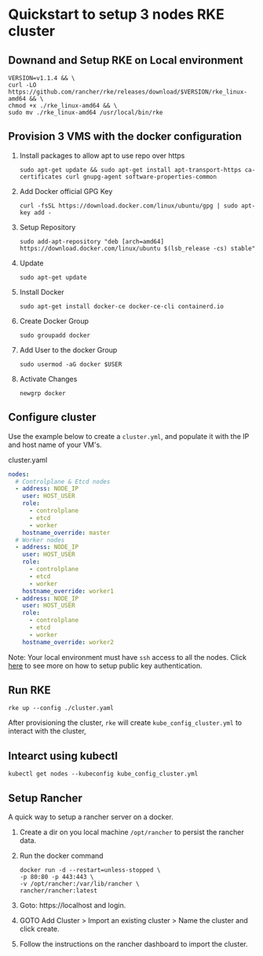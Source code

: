 
# Quickstart to setup 3 nodes RKE cluster

## Downand and Setup RKE on Local environment

```
VERSION=v1.1.4 && \
curl -LO https://github.com/rancher/rke/releases/download/$VERSION/rke_linux-amd64 && \
chmod +x ./rke_linux-amd64 && \
sudo mv ./rke_linux-amd64 /usr/local/bin/rke
```
## Provision 3 VMS with the docker configuration

1. Install packages to allow apt to use repo over https

    ```
    sudo apt-get update && sudo apt-get install apt-transport-https ca-certificates curl gnupg-agent software-properties-common
    ```

4. Add Docker official GPG Key

    ```
    curl -fsSL https://download.docker.com/linux/ubuntu/gpg | sudo apt-key add -
    ```

5. Setup Repository

    ```
    sudo add-apt-repository "deb [arch=amd64] https://download.docker.com/linux/ubuntu $(lsb_release -cs) stable"
    ```
6. Update

    ```
    sudo apt-get update
    ```

7. Install Docker

    ```
    sudo apt-get install docker-ce docker-ce-cli containerd.io
    ```
8. Create Docker Group

    ```
    sudo groupadd docker
    ```
9. Add User to the docker Group

    ```
    sudo usermod -aG docker $USER
    ```
10. Activate Changes

    ```
    newgrp docker
    ```

## Configure cluster
Use the example below to create a `cluster.yml`, and populate it with the IP and host name of your VM's.

cluster.yaml
```yaml
nodes:
  # Controlplane & Etcd nodes
  - address: NODE_IP
    user: HOST_USER
    role:
      - controlplane
      - etcd
      - worker
    hostname_override: master
  # Worker nodes
  - address: NODE_IP
    user: HOST_USER
    role:
      - controlplane
      - etcd
      - worker
    hostname_override: worker1
  - address: NODE_IP
    user: HOST_USER
    role:
      - controlplane
      - etcd
      - worker
    hostname_override: worker2
```

Note: Your local environment must have `ssh` access to all the nodes. Click [here](https://www.ssh.com/ssh/copy-id) to see more on how to setup public key authentication.

## Run RKE

```
rke up --config ./cluster.yaml
```

After provisioning the cluster, `rke` will create `kube_config_cluster.yml` to interact with the cluster,

## Intearct using kubectl

```
kubectl get nodes --kubeconfig kube_config_cluster.yml
```


## Setup Rancher

A quick way to setup a rancher server on a docker.

1. Create a dir on you local machine `/opt/rancher` to persist the rancher data.   

2. Run the docker command
    ```
    docker run -d --restart=unless-stopped \
    -p 80:80 -p 443:443 \
    -v /opt/rancher:/var/lib/rancher \
    rancher/rancher:latest
    ```
3. Goto: https://localhost and login.
4. GOTO Add Cluster > Import an existing cluster > Name the cluster and click create.
5. Follow the instructions on the rancher dashboard to import the cluster.